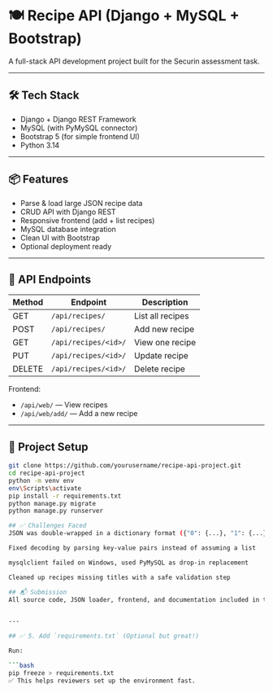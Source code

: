 # 🍽️ Recipe API (Django + MySQL + Bootstrap)

A full-stack API development project built for the Securin assessment task.

---

## 🛠️ Tech Stack

- Django + Django REST Framework
- MySQL (with PyMySQL connector)
- Bootstrap 5 (for simple frontend UI)
- Python 3.14

---

## 📦 Features

- Parse & load large JSON recipe data
- CRUD API with Django REST
- Responsive frontend (add + list recipes)
- MySQL database integration
- Clean UI with Bootstrap
- Optional deployment ready

---

## 📑 API Endpoints

| Method | Endpoint               | Description          |
|--------|------------------------|----------------------|
| GET    | `/api/recipes/`        | List all recipes     |
| POST   | `/api/recipes/`        | Add new recipe       |
| GET    | `/api/recipes/<id>/`   | View one recipe      |
| PUT    | `/api/recipes/<id>/`   | Update recipe        |
| DELETE | `/api/recipes/<id>/`   | Delete recipe        |

Frontend:
- `/api/web/` — View recipes
- `/api/web/add/` — Add a new recipe

---

## 📁 Project Setup

```bash
git clone https://github.com/yourusername/recipe-api-project.git
cd recipe-api-project
python -m venv env
env\Scripts\activate
pip install -r requirements.txt
python manage.py migrate
python manage.py runserver

## ✅ Challenges Faced
JSON was double-wrapped in a dictionary format ({"0": {...}, "1": {...}})

Fixed decoding by parsing key-value pairs instead of assuming a list

mysqlclient failed on Windows, used PyMySQL as drop-in replacement

Cleaned up recipes missing titles with a safe validation step

## 📬 Submission
All source code, JSON loader, frontend, and documentation included in this repo.


---

## ✅ 5. Add `requirements.txt` (Optional but great!)

Run:

```bash
pip freeze > requirements.txt
✅ This helps reviewers set up the environment fast.


